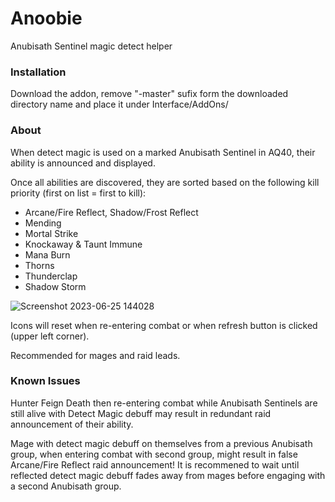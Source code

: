 # Anoobie
Anubisath Sentinel magic detect helper

### Installation

Download the addon, remove "-master" sufix form the downloaded directory name and place it under Interface/AddOns/

### About

When detect magic is used on a marked Anubisath Sentinel in AQ40, their ability is announced and displayed. 

Once all abilities are discovered, they are sorted based on the following kill priority (first on list = first to kill):
- Arcane/Fire Reflect, Shadow/Frost Reflect
- Mending
- Mortal Strike
- Knockaway & Taunt Immune
- Mana Burn
- Thorns
- Thunderclap
- Shadow Storm

![Screenshot 2023-06-25 144028](https://github.com/nerdsnoward/Anoobie/assets/134713605/33fe4a74-36ba-4d84-9760-651b7b18acf6)

Icons will reset when re-entering combat or when refresh button is clicked (upper left corner).

Recommended for mages and raid leads.

### Known Issues

Hunter Feign Death then re-entering combat while Anubisath Sentinels are still alive with Detect Magic debuff may result in redundant raid announcement of their ability.

Mage with detect magic debuff on themselves from a previous Anubisath group, when entering combat with second group, might result in false Arcane/Fire Reflect raid announcement!
It is recommened to wait until reflected detect magic debuff fades away from mages before engaging with a second Anubisath group.
